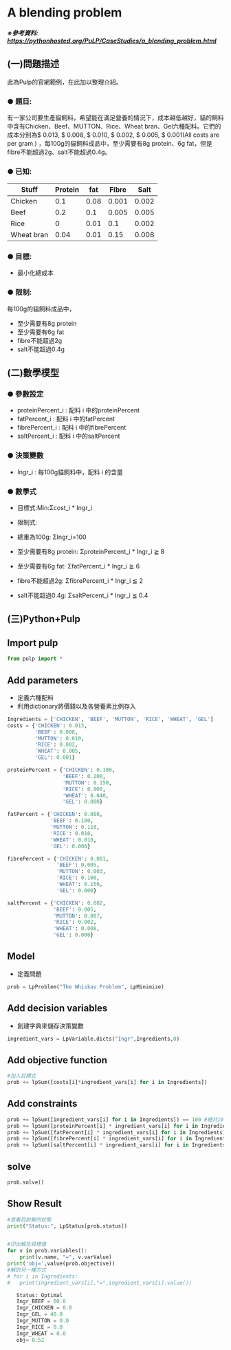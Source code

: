 # A blending problem

 ##### ※參考資料: https://pythonhosted.org/PuLP/CaseStudies/a_blending_problem.html 
  
 ## (一)問題描述
此為Pulp的官網範例，在此加以整理介紹。

 ### ● 題目:
 有一家公司要生產貓飼料，希望能在滿足營養的情況下，成本越低越好，貓的飼料中含有Chicken、Beef、MUTTON、Rice、Wheat bran、Gel六種配料。它們的成本分別為$ 0.013, $ 0.008, $ 0.010, $ 0.002, $ 0.005, $ 0.001(All costs are per gram.) ，每100g的貓飼料成品中，至少需要有8g protein、6g fat，但是fibre不能超過2g、salt不能超過0.4g。
 
 ### ● 已知:
|Stuff|Protein|fat|Fibre|Salt
|-----|-----|-----|-----|-----|
|Chicken|0.1|0.08|0.001|0.002|
|Beef|0.2|0.1|0.005|0.005|
|Rice|0|0.01|0.1|0.002|
|Wheat bran|0.04|0.01|0.15|0.008|
  
 ### ● 目標:
 - 最小化總成本

### ● 限制:
 每100g的貓飼料成品中，
 - 至少需要有8g protein
 - 至少需要有6g fat
 - fibre不能超過2g
 - salt不能超過0.4g
 

  
 ## (二)數學模型
 
 ### ● 參數設定
 - proteinPercent_i : 配料 i 中的proteinPercent
 - fatPercent_i : 配料 i 中的fatPercent
 - fibrePercent_i : 配料 i 中的fibrePercent
 - saltPercent_i : 配料 i 中的saltPercent
 
 ### ● 決策變數
 - Ingr_i : 每100g貓飼料中，配料 i 的含量
 
 ### ● 數學式

- 目標式:Min:Σcost_i * Ingr_i

- 限制式:
- 總重為100g: ΣIngr_i=100
- 至少需要有8g protein: ΣproteinPercent_i * Ingr_i ≧ 8
- 至少需要有6g fat: ΣfatPercent_i * Ingr_i ≧ 6
- fibre不能超過2g: ΣfibrePercent_i * Ingr_i ≦ 2
- salt不能超過0.4g: ΣsaltPercent_i * Ingr_i ≦ 0.4
 






## (三)Python+Pulp


## Import pulp


```python
from pulp import *
```

## Add parameters

- 定義六種配料
- 利用dictionary將價錢以及各營養素比例存入



```python
Ingredients = ['CHICKEN', 'BEEF', 'MUTTON', 'RICE', 'WHEAT', 'GEL']
costs = {'CHICKEN': 0.013, 
         'BEEF': 0.008, 
         'MUTTON': 0.010, 
         'RICE': 0.002, 
         'WHEAT': 0.005, 
         'GEL': 0.001}

proteinPercent = {'CHICKEN': 0.100, 
                  'BEEF': 0.200, 
                  'MUTTON': 0.150, 
                  'RICE': 0.000, 
                  'WHEAT': 0.040, 
                  'GEL': 0.000}

fatPercent = {'CHICKEN': 0.080, 
              'BEEF': 0.100, 
              'MUTTON': 0.110, 
              'RICE': 0.010, 
              'WHEAT': 0.010, 
              'GEL': 0.000}

fibrePercent = {'CHICKEN': 0.001, 
                'BEEF': 0.005, 
                'MUTTON': 0.003, 
                'RICE': 0.100, 
                'WHEAT': 0.150, 
                'GEL': 0.000}

saltPercent = {'CHICKEN': 0.002, 
               'BEEF': 0.005, 
               'MUTTON': 0.007, 
               'RICE': 0.002, 
               'WHEAT': 0.008, 
               'GEL': 0.000}
```




## Model

- 定義問題
```python
prob = LpProblem("The Whiskas Problem", LpMinimize)
```

## Add decision variables

- 創建字典來儲存決策變數

```python
ingredient_vars = LpVariable.dicts("Ingr",Ingredients,0)
```

## Add objective function

```python
#加入目標式
prob += lpSum([costs[i]*ingredient_vars[i] for i in Ingredients])
```

## Add constraints


```python
prob += lpSum([ingredient_vars[i] for i in Ingredients]) == 100 #總共100g
prob += lpSum([proteinPercent[i] * ingredient_vars[i] for i in Ingredients]) >= 8.0 #至少有8g protein
prob += lpSum([fatPercent[i] * ingredient_vars[i] for i in Ingredients]) >= 6.0 #至少有6g fat
prob += lpSum([fibrePercent[i] * ingredient_vars[i] for i in Ingredients]) <= 2.0 #fibre不超過2g
prob += lpSum([saltPercent[i] * ingredient_vars[i] for i in Ingredients]) <= 0.4 #salt不超過0.4g

```


## solve

```python
prob.solve()
```

##  Show Result


```python
#查看目前解的狀態
print("Status:", LpStatus[prob.status])


#印出解及目標值
for v in prob.variables():
    print(v.name, "=", v.varValue)
print('obj=',value(prob.objective))
#解的另一種方式
# for i in Ingredients:
#   print(ingredient_vars[i],"=",ingredient_vars[i].value())

```
```python
   Status: Optimal
   Ingr_BEEF = 60.0
   Ingr_CHICKEN = 0.0
   Ingr_GEL = 40.0
   Ingr_MUTTON = 0.0
   Ingr_RICE = 0.0
   Ingr_WHEAT = 0.0
   obj= 0.52

```

  
    

  

